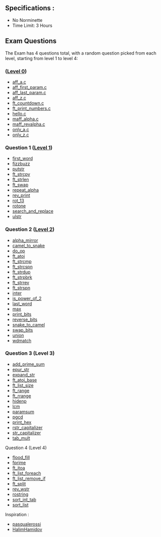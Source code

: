 ## Specifications :
- No Norminette
- Time Limit: 3 Hours

## Exam Questions

The Exam has 4 questions total, with a random question picked from each level, starting from level 1 to level 4:

### ([Level 0](https://github.com/ava8kyoko/42-Exam_practice/tree/master/Rank-02/Level-00))

- [aff_a.c](https://github.com/ava8kyoko/42-Exam_practice/blob/master/Rank-02/Level-00/aff_a.c)
- [aff_first_param.c](https://github.com/ava8kyoko/42-Exam_practice/blob/master/Rank-02/Level-00/aff_first_param.c)
- [aff_last_param.c](https://github.com/ava8kyoko/42-Exam_practice/blob/master/Rank-02/Level-00/aff_last_param.c)
- [aff_z.c](https://github.com/ava8kyoko/42-Exam_practice/blob/master/Rank-02/Level-00/aff_z.c)
- [ft_countdown.c](https://github.com/ava8kyoko/42-Exam_practice/blob/master/Rank-02/Level-00/ft_countdown.c)
- [ft_print_numbers.c](https://github.com/ava8kyoko/42-Exam_practice/blob/master/Rank-02/Level-00/ft_print_numbers.c)
- [hello.c](https://github.com/ava8kyoko/42-Exam_practice/blob/master/Rank-02/Level-00/hello.c)
- [maff_alpha.c](https://github.com/ava8kyoko/42-Exam_practice/blob/master/Rank-02/Level-00/maff_alpha.c)
- [maff_revalpha.c](https://github.com/ava8kyoko/42-Exam_practice/blob/master/Rank-02/Level-00/maff_revalpha.c)
- [only_a.c](https://github.com/ava8kyoko/42-Exam_practice/blob/master/Rank-02/Level-00/only_a.c)
- [only_z.c](https://github.com/ava8kyoko/42-Exam_practice/blob/master/Rank-02/Level-00/only_z.c)

### Question 1 ([Level 1](https://github.com/ava8kyoko/42-Exam_practice/tree/master/Rank-02/Level-01))

- [first_word](https://github.com/ava8kyoko/42-Exam_practice/blob/master/Rank-02/Level-01/first_word.c)
- [fizzbuzz](https://github.com/ava8kyoko/42-Exam_practice/blob/master/Rank-02/Level-01/fizzbuzz.c)
- [putstr](https://github.com/ava8kyoko/42-Exam_practice/blob/master/Rank-02/Level-01/ft_putstr.c)
- [ft_strcpy](https://github.com/ava8kyoko/42-Exam_practice/blob/master/Rank-02/Level-01/ft_strcpy.c)
- [ft_strlen](https://github.com/ava8kyoko/42-Exam_practice/blob/master/Rank-02/Level-01/ft_strlen.c)
- [ft_swap](https://github.com/ava8kyoko/42-Exam_practice/blob/master/Rank-02/Level-01/ft_swap.c)
- [repeat_alpha](https://github.com/ava8kyoko/42-Exam_practice/blob/master/Rank-02/Level-01/repeat_alpha.c)
- [rev_print](https://github.com/ava8kyoko/42-Exam_practice/blob/master/Rank-02/Level-01/rev_print.c)
- [rot_13](https://github.com/ava8kyoko/42-Exam_practice/blob/master/Rank-02/Level-01/rot_13.c)
- [rotone](https://github.com/ava8kyoko/42-Exam_practice/blob/master/Rank-02/Level-01/rotone.c)
- [search_and_replace](https://github.com/ava8kyoko/42-Exam_practice/blob/master/Rank-02/Level-01/search_and_replace.c)
- [ulstr](https://github.com/ava8kyoko/42-Exam_practice/blob/master/Rank-02/Level-01/ulstr.c)

### Question 2 ([Level 2](https://github.com/ava8kyoko/42-Exam_practice/tree/master/Rank-02/Level-02))

- [alpha_mirror](https://github.com/ava8kyoko/42-Exam_practice/blob/master/Rank-02/Level-02/alpha_mirror.c)
- [camel_to_snake](https://github.com/ava8kyoko/42-Exam_practice/blob/master/Rank-02/Level-02/camel_to_snake.c)
- [do_op](https://github.com/ava8kyoko/42-Exam_practice/blob/master/Rank-02/Level-02/do_op.c)
- [ft_atoi](https://github.com/ava8kyoko/42-Exam_practice/blob/master/Rank-02/Level-02/ft_atoi.c)
- [ft_strcmp](https://github.com/ava8kyoko/42-Exam_practice/blob/master/Rank-02/Level-02/ft_strcmp.c)
- [ft_strcspn](https://github.com/ava8kyoko/42-Exam_practice/blob/master/Rank-02/Level-02/ft_strcspn.c)
- [ft_strdup](https://github.com/ava8kyoko/42-Exam_practice/blob/master/Rank-02/Level-02/ft_strdup.c)
- [ft_strpbrk](https://github.com/ava8kyoko/42-Exam_practice/blob/master/Rank-02/Level-02/ft_strpbrk.c)
- [ft_strrev](https://github.com/ava8kyoko/42-Exam_practice/blob/master/Rank-02/Level-02/ft_strrev.c)
- [ft_strspn](https://github.com/ava8kyoko/42-Exam_practice/blob/master/Rank-02/Level-02/ft_strspn.c)
- [inter](https://github.com/ava8kyoko/42-Exam_practice/blob/master/Rank-02/Level-02/inter.c)
- [is_power_of_2](https://github.com/ava8kyoko/42-Exam_practice/blob/master/Rank-02/Level-02/is_power_of_2.c)
- [last_word](https://github.com/ava8kyoko/42-Exam_practice/blob/master/Rank-02/Level-02/last_word.c)
- [max](https://github.com/ava8kyoko/42-Exam_practice/blob/master/Rank-02/Level-02/max.c)
- [print_bits](https://github.com/ava8kyoko/42-Exam_practice/blob/master/Rank-02/Level-02/print_bits.c)
- [reverse_bits](https://github.com/ava8kyoko/42-Exam_practice/blob/master/Rank-02/Level-02/reverse_bits.c)
- [snake_to_camel](https://github.com/ava8kyoko/42-Exam_practice/blob/master/Rank-02/Level-02/snake_to_camel.c)
- [swap_bits](https://github.com/ava8kyoko/42-Exam_practice/blob/master/Rank-02/Level-02/swap_bits.c)
- [union](https://github.com/ava8kyoko/42-Exam_practice/blob/master/Rank-02/Level-02/union.c)
- [wdmatch](https://github.com/ava8kyoko/42-Exam_practice/blob/master/Rank-02/Level-02/wdmatch.c)

### Question 3 (Level 3)

- [add_prime_sum]()
- [epur_str]()
- [expand_str]()
- [ft_atoi_base]()
- [ft_list_size]()
- [ft_range]()
- [ft_rrange]()
- [hidenp]()
- [lcm]()
- [paramsum]()
- [pgcd]()
- [print_hex]()
- [rstr_capitalizer]()
- [str_capitalizer]()
- [tab_mult]()

Question 4 (Level 4)

- [flood_fill]()
- [fprime]()
- [ft_itoa]()
- [ft_list_foreach]()
- [ft_list_remove_if]()
- [ft_split]()
- [rev_wstr]()
- [rostring]()
- [sort_int_tab]()
- [sort_list]()

Inspiration :
- [pasqualerossi](https://github.com/pasqualerossi/42-School-Exam-Rank-02)
- [HalimHamidov](https://github.com/HalimHamidov/C-Exam-Alone-In-The-Dark---Beginner/blob/f695f18889556a471a1fd04df3e64ad941ff967b/Rendu%20/42-exam-miner-/maparmar/level1/first_word/first_word.subject.en.txt)
